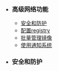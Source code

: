 + ### 高级网络功能 
    + [安全和防护](#安全和防护)
    + [配置registry](#配置文件管理私有仓库)
    + [批量管理镜像](#批量管理镜像)
    + [使用通知系统](#使用通知系统)
+ ### 安全和防护